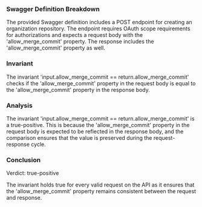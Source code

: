 ### Swagger Definition Breakdown

The provided Swagger definition includes a POST endpoint for creating an organization repository. The endpoint requires OAuth scope requirements for authorizations and expects a request body with the 'allow_merge_commit' property. The response includes the 'allow_merge_commit' property as well.

### Invariant

The invariant 'input.allow_merge_commit == return.allow_merge_commit' checks if the 'allow_merge_commit' property in the request body is equal to the 'allow_merge_commit' property in the response body.

### Analysis

The invariant 'input.allow_merge_commit == return.allow_merge_commit' is a true-positive. This is because the 'allow_merge_commit' property in the request body is expected to be reflected in the response body, and the comparison ensures that the value is preserved during the request-response cycle.

### Conclusion

Verdict: true-positive

The invariant holds true for every valid request on the API as it ensures that the 'allow_merge_commit' property remains consistent between the request and response.
